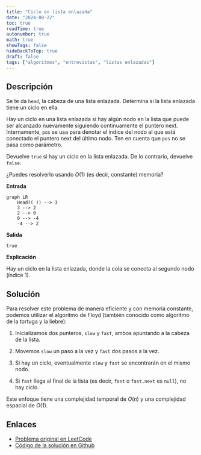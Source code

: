 ```yaml
---
title: "Ciclo en lista enlazada"
date: "2024-08-22"
toc: true
readTime: true
autonumber: true
math: true
showTags: false
hideBackToTop: true
draft: false
tags: ["algoritmos", "entrevistas", "listas enlazadas"]
---
```


## Descripción

Se te da `head`, la cabeza de una lista enlazada. Determina si la lista enlazada tiene un ciclo en ella.

Hay un ciclo en una lista enlazada si hay algún nodo en la lista que puede ser alcanzado nuevamente siguiendo continuamente el puntero next. Internamente, `pos` se usa para denotar el índice del nodo al que está conectado el puntero next del último nodo. Ten en cuenta que `pos` no se pasa como parámetro.

Devuelve `true` si hay un ciclo en la lista enlazada. De lo contrario, devuelve `false`.

¿Puedes resolverlo usando $O(1)$ (es decir, constante) memoria?

**Entrada**

```mermaid
graph LR
    Head(( )) --> 3
    3 --> 2
    2 --> 0
    0 --> -4
    -4 --> 2
```

**Salida**

`true`

**Explicación**

Hay un ciclo en la lista enlazada, donde la cola se conecta al segundo nodo (índice 1).

## Solución

Para resolver este problema de manera eficiente y con memoria constante, podemos utilizar el algoritmo de Floyd (también conocido como algoritmo de la tortuga y la liebre):

1. Inicializamos dos punteros, `slow` y `fast`, ambos apuntando a la cabeza de la lista.

2. Movemos `slow` un paso a la vez y `fast` dos pasos a la vez.

3. Si hay un ciclo, eventualmente `slow` y `fast` se encontrarán en el mismo nodo.

4. Si `fast` llega al final de la lista (es decir, `fast` o `fast.next` es `null`), no hay ciclo.

Este enfoque tiene una complejidad temporal de $O(n)$ y una complejidad espacial de $O(1)$.

## Enlaces

* [Problema original en LeetCode](https://leetcode.com/problems/linked-list-cycle/)
* [Código de la solución en Github](https://github.com/cdgn-coding/leetcode-practice-guide/blob/main/linked_lists/linked_list_cycle/linked_list_cycle.py)